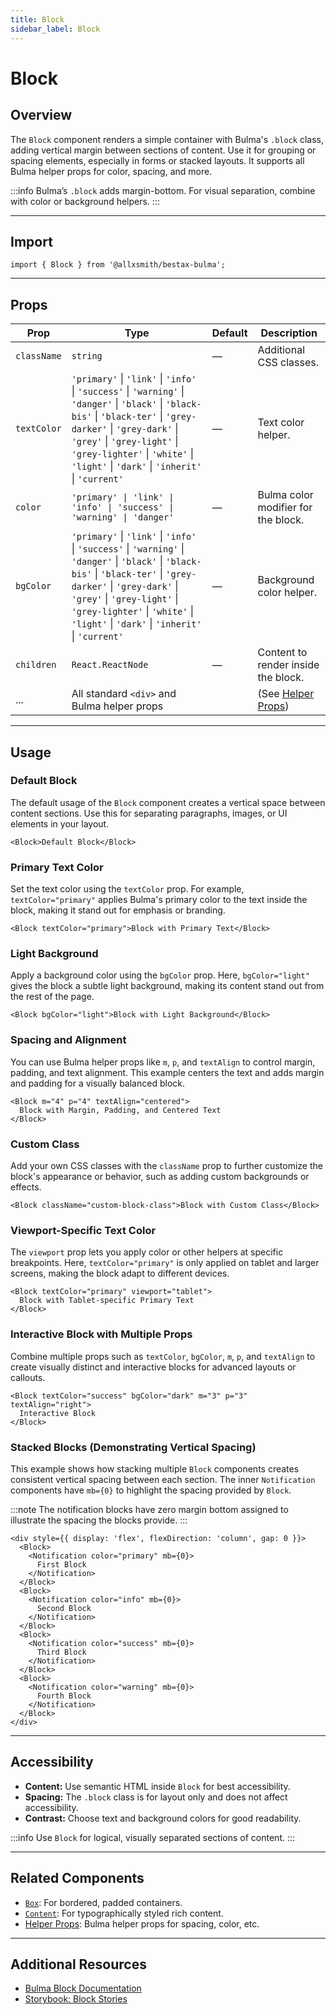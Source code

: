 ```yaml
---
title: Block
sidebar_label: Block
---
```


# Block

## Overview

The `Block` component renders a simple container with Bulma's `.block` class, adding vertical margin between sections of content. Use it for grouping or spacing elements, especially in forms or stacked layouts. It supports all Bulma helper props for color, spacing, and more.

:::info
Bulma’s `.block` adds margin-bottom. For visual separation, combine with color or background helpers.
:::

---

## Import

```tsx
import { Block } from '@allxsmith/bestax-bulma';
```

---

## Props

| Prop        | Type                                                                                                                                                                                                                                                                                     | Default | Description                                      |
| ----------- | ---------------------------------------------------------------------------------------------------------------------------------------------------------------------------------------------------------------------------------------------------------------------------------------- | ------- | ------------------------------------------------ |
| `className` | `string`                                                                                                                                                                                                                                                                                 | —       | Additional CSS classes.                          |
| `textColor` | `'primary'` \| `'link'` \| `'info'` \| `'success'` \| `'warning'` \| `'danger'` \| `'black'` \| `'black-bis'` \| `'black-ter'` \| `'grey-darker'` \| `'grey-dark'` \| `'grey'` \| `'grey-light'` \| `'grey-lighter'` \| `'white'` \| `'light'` \| `'dark'` \| `'inherit'` \| `'current'` | —       | Text color helper.                               |
| `color`     | `'primary' \| 'link' \| 'info' \| 'success' \| 'warning' \| 'danger'`                                                                                                                                                                                                                    | —       | Bulma color modifier for the block.              |
| `bgColor`   | `'primary'` \| `'link'` \| `'info'` \| `'success'` \| `'warning'` \| `'danger'` \| `'black'` \| `'black-bis'` \| `'black-ter'` \| `'grey-darker'` \| `'grey-dark'` \| `'grey'` \| `'grey-light'` \| `'grey-lighter'` \| `'white'` \| `'light'` \| `'dark'` \| `'inherit'` \| `'current'` | —       | Background color helper.                         |
| `children`  | `React.ReactNode`                                                                                                                                                                                                                                                                        | —       | Content to render inside the block.              |
| ...         | All standard `<div>` and Bulma helper props                                                                                                                                                                                                                                              |         | (See [Helper Props](../helpers/usebulmaclasses)) |

---

## Usage

### Default Block

The default usage of the `Block` component creates a vertical space between content sections. Use this for separating paragraphs, images, or UI elements in your layout.

```tsx live
<Block>Default Block</Block>
```

### Primary Text Color

Set the text color using the `textColor` prop. For example, `textColor="primary"` applies Bulma's primary color to the text inside the block, making it stand out for emphasis or branding.

```tsx live
<Block textColor="primary">Block with Primary Text</Block>
```

### Light Background

Apply a background color using the `bgColor` prop. Here, `bgColor="light"` gives the block a subtle light background, making its content stand out from the rest of the page.

```tsx live
<Block bgColor="light">Block with Light Background</Block>
```

### Spacing and Alignment

You can use Bulma helper props like `m`, `p`, and `textAlign` to control margin, padding, and text alignment. This example centers the text and adds margin and padding for a visually balanced block.

```tsx live
<Block m="4" p="4" textAlign="centered">
  Block with Margin, Padding, and Centered Text
</Block>
```

### Custom Class

Add your own CSS classes with the `className` prop to further customize the block's appearance or behavior, such as adding custom backgrounds or effects.

```tsx live
<Block className="custom-block-class">Block with Custom Class</Block>
```

### Viewport-Specific Text Color

The `viewport` prop lets you apply color or other helpers at specific breakpoints. Here, `textColor="primary"` is only applied on tablet and larger screens, making the block adapt to different devices.

```tsx live
<Block textColor="primary" viewport="tablet">
  Block with Tablet-specific Primary Text
</Block>
```

### Interactive Block with Multiple Props

Combine multiple props such as `textColor`, `bgColor`, `m`, `p`, and `textAlign` to create visually distinct and interactive blocks for advanced layouts or callouts.

```tsx live
<Block textColor="success" bgColor="dark" m="3" p="3" textAlign="right">
  Interactive Block
</Block>
```

### Stacked Blocks (Demonstrating Vertical Spacing)

This example shows how stacking multiple `Block` components creates consistent vertical spacing between each section. The inner `Notification` components have `mb={0}` to highlight the spacing provided by `Block`.

:::note
The notification blocks have zero margin bottom assigned to illustrate the spacing the blocks provide.
:::

```tsx live
<div style={{ display: 'flex', flexDirection: 'column', gap: 0 }}>
  <Block>
    <Notification color="primary" mb={0}>
      First Block
    </Notification>
  </Block>
  <Block>
    <Notification color="info" mb={0}>
      Second Block
    </Notification>
  </Block>
  <Block>
    <Notification color="success" mb={0}>
      Third Block
    </Notification>
  </Block>
  <Block>
    <Notification color="warning" mb={0}>
      Fourth Block
    </Notification>
  </Block>
</div>
```

---

## Accessibility

- **Content:** Use semantic HTML inside `Block` for best accessibility.
- **Spacing:** The `.block` class is for layout only and does not affect accessibility.
- **Contrast:** Choose text and background colors for good readability.

:::info
Use `Block` for logical, visually separated sections of content.
:::

---

## Related Components

- [`Box`](./box.md): For bordered, padded containers.
- [`Content`](./content.md): For typographically styled rich content.
- [Helper Props](../helpers/usebulmaclasses.md): Bulma helper props for spacing, color, etc.

---

## Additional Resources

- [Bulma Block Documentation](https://bulma.io/documentation/elements/block/)
- [Storybook: Block Stories](https://bestax.cc/storybook/?path=/story/elements-block--default)
